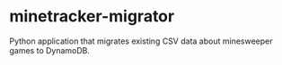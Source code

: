 # minetracker-migrator
Python application that migrates existing CSV data about minesweeper games to DynamoDB.